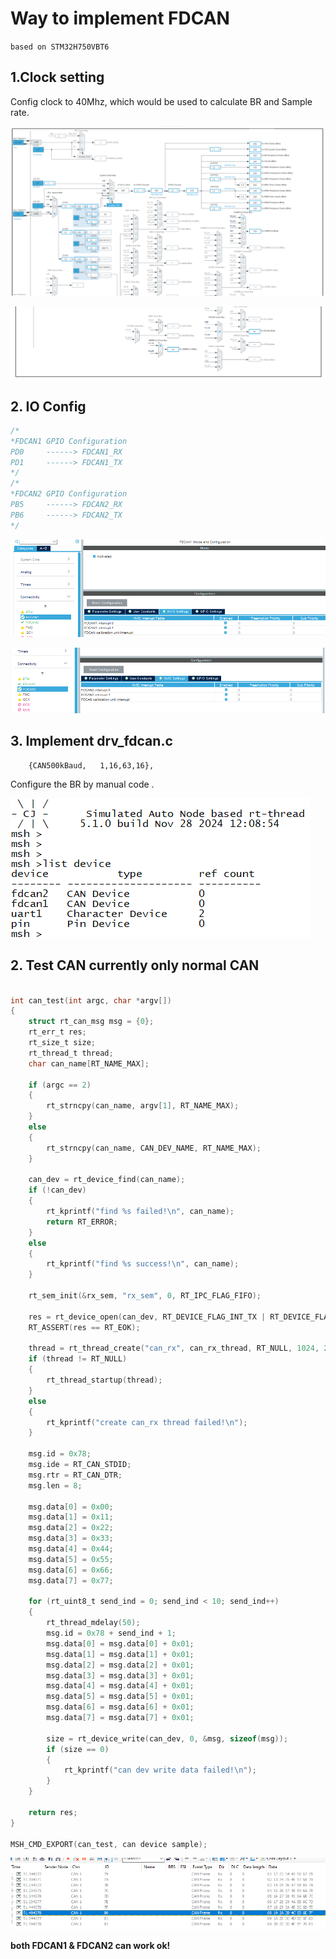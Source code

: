 # Way to implement FDCAN

`based on STM32H750VBT6`

## 1.Clock setting

Config clock to 40Mhz, which would be used to calculate BR and Sample rate.

![image-20241128124438033](./${pics}/image-20241128124438033.png) 

![image-20241128124445447](./${pics}/image-20241128124445447.png) 

## 2. IO Config

```c
/*
*FDCAN1 GPIO Configuration
PD0     ------> FDCAN1_RX
PD1     ------> FDCAN1_TX
*/
/*
*FDCAN2 GPIO Configuration
PB5     ------> FDCAN2_RX
PB6     ------> FDCAN2_TX
*/
```



![image-20241128124601245](./${pics}/image-20241128124601245.png) 

![image-20241128124702964](./${pics}/image-20241128124702964.png) 

## 3. Implement drv_fdcan.c

```
	{CAN500kBaud,   1,16,63,16},
```

Configure the BR by manual code .

![image-20241128125253106](./${pics}/image-20241128125253106.png) 

## 2. Test CAN currently only normal CAN

```c

int can_test(int argc, char *argv[])
{
    struct rt_can_msg msg = {0};
    rt_err_t res;
    rt_size_t size;
    rt_thread_t thread;
    char can_name[RT_NAME_MAX];

    if (argc == 2)
    {
        rt_strncpy(can_name, argv[1], RT_NAME_MAX);
    }
    else
    {
        rt_strncpy(can_name, CAN_DEV_NAME, RT_NAME_MAX);
    }

    can_dev = rt_device_find(can_name);
    if (!can_dev)
    {
        rt_kprintf("find %s failed!\n", can_name);
        return RT_ERROR;
    }
    else
    {
        rt_kprintf("find %s success!\n", can_name);
    }

    rt_sem_init(&rx_sem, "rx_sem", 0, RT_IPC_FLAG_FIFO);

    res = rt_device_open(can_dev, RT_DEVICE_FLAG_INT_TX | RT_DEVICE_FLAG_INT_RX);
    RT_ASSERT(res == RT_EOK);

    thread = rt_thread_create("can_rx", can_rx_thread, RT_NULL, 1024, 25, 10);
    if (thread != RT_NULL)
    {
        rt_thread_startup(thread);
    }
    else
    {
        rt_kprintf("create can_rx thread failed!\n");
    }

    msg.id = 0x78;
    msg.ide = RT_CAN_STDID;
    msg.rtr = RT_CAN_DTR;
    msg.len = 8;

    msg.data[0] = 0x00;
    msg.data[1] = 0x11;
    msg.data[2] = 0x22;
    msg.data[3] = 0x33;
    msg.data[4] = 0x44;
    msg.data[5] = 0x55;
    msg.data[6] = 0x66;
    msg.data[7] = 0x77;

    for (rt_uint8_t send_ind = 0; send_ind < 10; send_ind++)
    {
        rt_thread_mdelay(50);
        msg.id = 0x78 + send_ind + 1;
        msg.data[0] = msg.data[0] + 0x01;
        msg.data[1] = msg.data[1] + 0x01;
        msg.data[2] = msg.data[2] + 0x01;
        msg.data[3] = msg.data[3] + 0x01;
        msg.data[4] = msg.data[4] + 0x01;
        msg.data[5] = msg.data[5] + 0x01;
        msg.data[6] = msg.data[6] + 0x01;
        msg.data[7] = msg.data[7] + 0x01;

        size = rt_device_write(can_dev, 0, &msg, sizeof(msg));
        if (size == 0)
        {
            rt_kprintf("can dev write data failed!\n");
        }
    }

    return res;
}

MSH_CMD_EXPORT(can_test, can device sample);
```

![image-20241128125716372](./${pics}/image-20241128125716372.png) 

**both FDCAN1 & FDCAN2 can work ok!**
